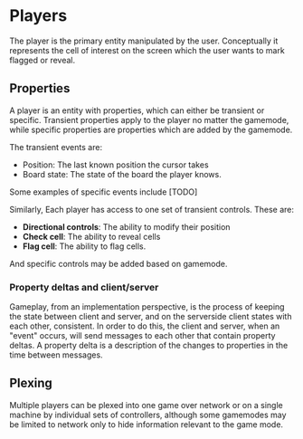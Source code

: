 # Players

The player is the primary entity manipulated by the user. Conceptually it represents the cell of
interest on the screen which the user wants to mark flagged or reveal. 

## Properties

A player is an entity with properties, which can either be transient or specific. Transient
properties apply to the player no matter the gamemode, while specific properties are properties
which are added by the gamemode.

The transient events are:

* Position: The last known position the cursor takes
* Board state: The state of the board the player knows.

Some examples of specific events include [TODO]

Similarly, Each player has access to one set of transient controls. These are:

* **Directional controls**: The ability to modify their position
* **Check cell**: The ability to reveal cells
* **Flag cell**: The ability to flag cells.

And specific controls may be added based on gamemode.

### Property deltas and client/server

Gameplay, from an implementation perspective, is the process of keeping the state between client and
server, and on the serverside client states with each other, consistent. In order to do this, the
client and server, when an "event" occurs, will send messages to each other that contain property
deltas. A property delta is a description of the changes to properties in the time between messages. 

## Plexing

Multiple players can be plexed into one game over network or on a single machine by individual sets
of controllers, although some gamemodes may be limited to network only to hide information relevant
to the game mode.
